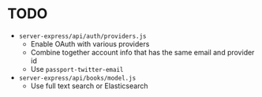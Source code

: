 # TODO

- `server-express/api/auth/providers.js`
  - Enable OAuth with various providers
  - Combine together account info that has the same email and provider id
  - Use `passport-twitter-email`
- `server-express/api/books/model.js`
  - Use full text search or Elasticsearch
